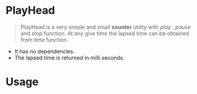 
# PlayHead

> PlayHead is a very simple and small **counter** utility with *play* , *pause* and *stop* function. At any give time the lapsed time can be obtained from *time* function. 

- It has no dependencies.
- The lapsed time is returned in milli seconds.

# Usage